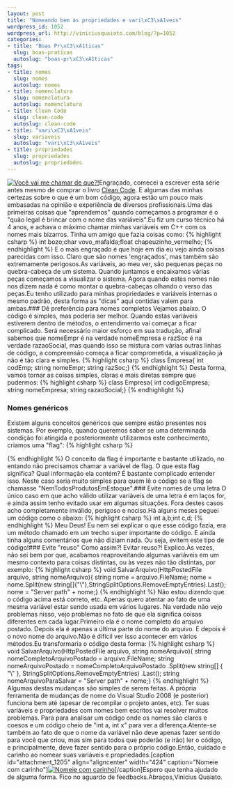 ```yaml
--- 
layout: post
title: "Nomeando bem as propriedades e vari\xC3\xA1veis"
wordpress_id: 1052
wordpress_url: http://viniciusquaiato.com/blog/?p=1052
categories: 
- title: "Boas Pr\xC3\xA1ticas"
  slug: boas-praticas
  autoslug: "boas-pr\xC3\xA1ticas"
tags: 
- title: nomes
  slug: nomes
  autoslug: nomes
- title: nomenclatura
  slug: nomenclatura
  autoslug: nomenclatura
- title: Clean Code
  slug: clean-code
  autoslug: clean-code
- title: "vari\xC3\xA1veis"
  slug: variaveis
  autoslug: "vari\xC3\xA1veis"
- title: propriedades
  slug: propriedades
  autoslug: propriedades
---
```

[![](http://viniciusquaiato.com/blog/wp-content/uploads/2010/07/060babyL_468x523-268x300.jpg "Você vai me chamar de que?!")](http://viniciusquaiato.com/blog/wp-content/uploads/2010/07/060babyL_468x523.jpg)Engraçado, comecei a escrever esta série antes mesmo de comprar o livro [Clean Code](http://viniciusquaiato.com/blog/dica-de-leitura-clean-code/). E algumas das minhas certezas sobre o que é um bom código, agora estão um pouco mais embasadas na opinião e experiência de diversos profissionais.Uma das primeiras coisas que "aprendemos" quando começamos a programar é o "quão legal é brincar com o nome das variáveis".Eu fiz um curso técnico há 4 anos, e achava o máximo chamar minhas variáveis em C++ com os nomes mais bizarros. Tinha um amigo que fazia coisas como:
{% highlight csharp %}
int bozo;char vovo_mafalda;float chapeuzinho_vermelho;
{% endhighlight %}
E o mais engraçado é que hoje em dia eu vejo ainda coisas parecidas com isso. Claro que são nomes 'engraçados', mas também são extremamente perigosos.As variáveis, ao meu ver, são pequenas peças no quebra-cabeça de um sistema. Quando juntamos e encaixamos várias peças começamos a visualizar o sistema. Agora quando estes nomes não nos dizem nada é como montar o quebra-cabeças olhando o verso das peças.Eu tenho utilizado para minhas propriedades e variáveis internas o mesmo padrão, desta forma as "dicas" aqui contidas valem para ambas.### Dê preferência para nomes completos
Vejamos abaixo. O código é simples, mas poderia ser melhor. Quando estas variáveis estiverem dentro de métodos, o entendimento vai começar a ficar complicado. Será necessário maior esforço em sua tradução, afinal sabemos que nomeEmpr é na verdade nomeEmpresa e razSoc é na verdade razaoSocial, mas quando isso se mistura com várias outras linhas de código, a compreensão começa a ficar comprometida, a visualização já não é tão clara e simples.
{% highlight csharp %}
class Empresa{    int codEmp;    string nomeEmpr;    string razSoc;}
{% endhighlight %}
Desta forma, vamos tornar as coisas simples, claras e mais diretas sempre que pudermos:
{% highlight csharp %}
class Empresa{    int codigoEmpresa;    string nomeEmpresa;    string razaoSocial;}
{% endhighlight %}
### Nomes genéricos
Existem alguns conceitos genéricos que sempre estão presentes nos sistemas. Por exemplo, quando queremos saber se uma determinada condição foi atingida e posteriormente utilizarmos este conhecimento, criamos uma "flag":
{% highlight csharp %}

{% endhighlight %}
O conceito da flag é importante e bastante utilizado, no entando não precisamos chamar a variável de flag. O que esta flag significa? Qual informação ela contém? É bastante complicado entender isso. Neste caso seria muito simples para quem lê o código se a flag se chamasse "NemTodosProdutosEmEstoque".### Evite nomes de uma letra
O único caso em que acho válido utilizar variáveis de uma letra é em laços for, e ainda assim tenho evitado usar em algumas situações. Fora destes casos acho completamente inválido, perigoso e nociso.Há alguns meses peguei um código como o abaixo:
{% highlight csharp %}
int a,b;int c,d;
{% endhighlight %}
Meu Deus! Eu nem sei explicar o que esse código fazia, era um método chamado em um trecho super importante do código. E ainda tinha alguns comentários que não diziam nada. Ou seja, evitem este tipo de código!### Evite "reuso"
Como assim?! Evitar reuso?! Explico.Às vezes, não sei bem por que, acabamos reaproveitando algumas variáveis em um mesmo contexto para coisas distintas, ou às vezes não tão distintas, por exemplo:
{% highlight csharp %}
void SalvarArquivo(HttpPostedFile arquivo, string nomeArquivo){    string nome = arquivo.FileName;    nome = nome.Split(new string[]{"\\"},StringSplitOptions.RemoveEmptyEntries).Last();    nome = "Server path" + nome;}
{% endhighlight %}
Não estou dizendo que o código acima está correto, etc. Apenas quero atentar ao fato de uma mesma variável estar sendo usada em vários lugares. Na verdade não vejo problemas nisso, vejo problemas no fato de que ela significa coisas diferentes em cada lugar.Primeiro ela é o nome completo do arquivo postado. Depois ela é apenas a última parte do nome do arquivo. E depois é o novo nome do arquivo.Não é difícil ver isso acontecer em vários métodos.Eu transformaria o código desta forma:
{% highlight csharp %}
void SalvarArquivo(HttpPostedFile arquivo, string nomeArquivo){    string nomeCompletoArquivoPostado = arquivo.FileName;    string nomeArquivoPostado = nomeCompletoArquivoPostado                                .Split(new string[] { "\\" }, StringSplitOptions.RemoveEmptyEntries)                                .Last();    string nomeArquivoParaSalvar = "Server path" + nome;}
{% endhighlight %}
Algumas destas mudanças são simples de serem feitas. A própria ferramenta de mudanças de nome do Visual Studio 2008 (e posterior) funciona bem até (apesar de recompilar o projeto antes, etc). Ter suas variáveis e propriedades com nomes bem escritos vai resolver muitos problemas. Para para analisar um código onde os nomes são claros e coesos e um código cheio de "int a, int x" para ver a diferença.Atente-se também ao fato de que o nome da variável não deve apenas fazer sentido para você que criou, mas sim para todos que poderão (e irão) ler o código, e principalmente, deve fazer sentido para o próprio código.Então, cuidado e carinho ao nomear suas variáveis e propriedades.[caption id="attachment_1205" align="aligncenter" width="424" caption="Nomeie com carinho"][![Nomeie com carinho](http://viniciusquaiato.com/blog/wp-content/uploads/2010/07/BabyNames_NameTag.jpg "Nomeie com carinho")](http://viniciusquaiato.com/blog/wp-content/uploads/2010/07/BabyNames_NameTag.jpg)[/caption]Espero que tenha ajudado de alguma forma. Fico no aguardo de feedbacks.Abraços,Vinicius Quaiato.
